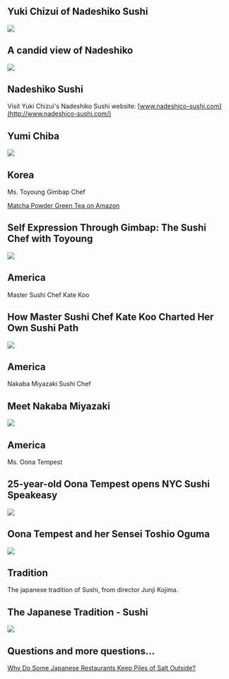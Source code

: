 Yuki Chizui of Nadeshiko Sushi
------------------------------

[![](/image/yid-PAQEOYYhp78.jpg)](https://www.youtube.com/watch?v=PAQEOYYhp78)

A candid view of Nadeshiko
--------------------------

[![](/image/yid-nXfyJzMOwgw.jpg)](https://www.youtube.com/watch?v=nXfyJzMOwgw)

Nadeshiko Sushi
---------------

Visit Yuki Chizui's Nadeshiko Sushi website: [www.nadeshico-sushi.com](http://www.nadeshico-sushi.com/)

Yumi Chiba
----------

[![](/image/yid-dH2m2HZpHQM.jpg)](https://www.youtube.com/watch?v=dH2m2HZpHQM)

Korea
-----

Ms. Toyoung Gimbap Chef

[Matcha Powder Green Tea on Amazon](https://www.amazon.com/matcha-powder/s?k=matcha+powder&s=price-desc-rank&qid=1578713886&ref=sr_st_price-desc-rank)

Self Expression Through Gimbap: The Sushi Chef with Toyoung
-----------------------------------------------------------

[![](/image/yid-HLfJlK4xPYo.jpg)](https://www.youtube.com/watch?v=HLfJlK4xPYo)

America
-------

Master Sushi Chef Kate Koo

How Master Sushi Chef Kate Koo Charted Her Own Sushi Path
---------------------------------------------------------

[![](/image/yid-IX3RLvS_J8o.jpg)](https://www.youtube.com/watch?v=IX3RLvS_J8o)

America
-------

Nakaba Miyazaki Sushi Chef

Meet Nakaba Miyazaki
--------------------

[![](/image/yid-C-HX9Y1X61Q.jpg)](https://www.youtube.com/watch?v=C-HX9Y1X61Q)

America
-------

Ms. Oona Tempest

25-year-old Oona Tempest opens NYC Sushi Speakeasy
--------------------------------------------------

[![](/image/yid-qGT0qvLh3to.jpg)](https://www.youtube.com/watch?v=qGT0qvLh3to)

Oona Tempest and her Sensei Toshio Oguma
----------------------------------------

[![](/image/yid-QZZZ5wxUf3U.jpg)](https://www.youtube.com/watch?v=QZZZ5wxUf3U)

Tradition
---------

The japanese tradition of Sushi, from director Junji Kojima.

The Japanese Tradition - Sushi
------------------------------

[![](/image/yid-3nQ6c7WIudE.jpg)](https://www.youtube.com/watch?v=3nQ6c7WIudE)

Questions and more questions...
-------------------------------

[Why Do Some Japanese Restaurants Keep Piles of Salt Outside?](https://realsalt.com/why-do-some-japanese-restaurants-keep-piles-of-salt-outside/)